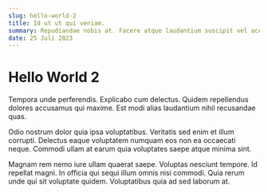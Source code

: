 ```yaml
---
slug: hello-world-2
title: Id ut ut qui veniam.
summary: Repudiandae nobis at. Facere atque laudantium suscipit vel accusamus. Dignissimos veniam ut a qui rerum alias. Consequuntur reiciendis error optio adipisci explicabo facere dolor.
date: 25 Juli 2023
---
```


# Hello World 2

Tempora unde perferendis. Explicabo cum delectus. Quidem repellendus dolores accusamus qui maxime. Est modi alias laudantium nihil recusandae quas.

Odio nostrum dolor quia ipsa voluptatibus. Veritatis sed enim et illum corrupti. Delectus eaque voluptatem numquam eos non ea occaecati neque. Commodi ullam at earum quia voluptates saepe atque minima sint.

Magnam rem nemo iure ullam quaerat saepe. Voluptas nesciunt tempore. Id repellat magni. In officia qui sequi illum omnis nisi commodi. Quia rerum unde qui sit voluptate quidem. Voluptatibus quia ad sed laborum at.
